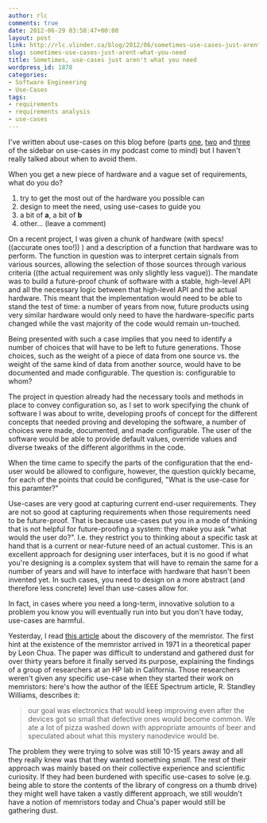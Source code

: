 ```yaml
---
author: rlc
comments: true
date: 2012-06-29 03:50:47+00:00
layout: post
link: http://rlc.vlinder.ca/blog/2012/06/sometimes-use-cases-just-arent-what-you-need/
slug: sometimes-use-cases-just-arent-what-you-need
title: Sometimes, use-cases just aren't what you need
wordpress_id: 1878
categories:
- Software Engineering
- Use-Cases
tags:
- requirements
- requirements analysis
- use-cases
---
```


I've written about use-cases on this blog before (parts [one](http://rlc.vlinder.ca/blog/2010/02/use-cases-part-1-introduction-ingredients/), [two](http://rlc.vlinder.ca/blog/2010/02/use-cases-part-2-what-use-cases-are-for-the-history-present-and-future-of-use-cases/) and [three](http://rlc.vlinder.ca/blog/2010/03/use-cases-part-3-what-a-use-case-really-is/) of the sidebar on use-cases in my podcast come to mind) but I haven't really talked about when to avoid them.

When you get a new piece of hardware and a vague set of requirements, what do you do? 

  1. try to get the most out of the hardware you possible can
  2. design to meet the need, using use-cases to guide you
  3. a bit of **a**, a bit of **b**
  4. other... (leave a comment)

<!--more-->
On a recent project, I was given a chunk of hardware (with specs! ((accurate ones too!)) ) and a description of a function that hardware was to perform. The function in question was to interpret certain signals from various sources, allowing the selection of those sources through various criteria ((the actual requirement was only slightly less vague)). The mandate was to build a future-proof chunk of software with a stable, high-level API and all the necessary logic between that high-level API and the actual hardware. This meant that the implementation would need to be able to stand the test of time: a number of years from now, future products using very similar hardware would only need to have the hardware-specific parts changed while the vast majority of the code would remain un-touched.

Being presented with such a case implies that you need to identify a number of choices that will have to be left to future generations. Those choices, such as the weight of a piece of data from one source vs. the weight of the same kind of data from another source, would have to be documented and made configurable. The question is: configurable to whom?

The project in question already had the necessary tools and methods in place to convey configuration so, as I set to work specifying the chunk of software I was about to write, developing proofs of concept for the different concepts that needed proving and developing the software, a number of choices were made, documented, and made configurable. The user of the software would be able to provide default values, override values and diverse tweaks of the different algorithms in the code.

When the time came to specify the parts of the configuration that the end-user would be allowed to configure, however, the question quickly became, for each of the points that could be configured, "What is the use-case for this paramter?"

Use-cases are very good at capturing current end-user requirements. They are not so good at capturing requirements when those requirements need to be future-proof. That is because use-cases put you in a mode of thinking that is not helpful for future-proofing a system: they make you ask "what would the user do?". I.e. they restrict you to thinking about a specific task at hand that is a current or near-future need of an actual customer. This is an excellent approach for designing user interfaces, but it is no good if what you're designing is a complex system that will have to remain the same for a number of years and will have to interface with hardware that hasn't been invented yet. In such cases, you need to design on a more abstract (and therefore less concrete) level than use-cases allow for.

In fact, in cases where you need a long-term, innovative solution to a problem you know you will eventually run into but you don't have today, use-cases are harmful.

Yesterday, I read [this article](http://spectrum.ieee.org/semiconductors/processors/how-we-found-the-missing-memristor) about the discovery of the memristor. The first hint at the existence of the memristor arrived in 1971 in a theoretical paper by Leon Chua. The paper was difficult to understand and gathered dust for over thirty years before it finally served its purpose, explaining the findings of a group of researchers at an HP lab in California. Those researchers weren't given any specific use-case when they started their work on memristors: here's how the author of the IEEE Spectrum article, R. Standley Williams, describes it: 

<blockquote>our goal was electronics that would keep improving even after the devices got so small that defective ones would become common. We ate a lot of pizza washed down with appropriate amounts of beer and speculated about what this mystery nanodevice would be.</blockquote>



The problem they were trying to solve was still 10-15 years away and all they really knew was that they wanted something _small_. The rest of their approach was mainly based on their collective experience and scientific curiosity. If they had been burdened with specific use-cases to solve (e.g. being able to store the contents of the library of congress on a thumb drive) they might well have taken a vastly different approach, we still wouldn't have a notion of memristors today and Chua's paper would still be gathering dust.
